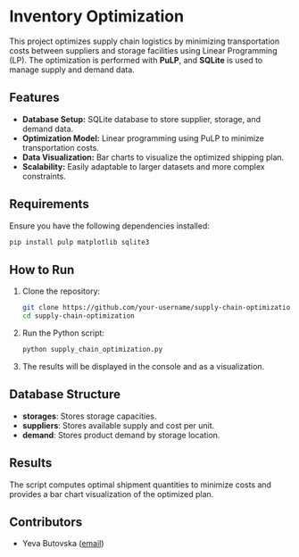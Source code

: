 # Inventory Optimization

This project optimizes supply chain logistics by minimizing transportation costs between suppliers and storage facilities using Linear Programming (LP). The optimization is performed with **PuLP**, and **SQLite** is used to manage supply and demand data.

## Features
- **Database Setup:** SQLite database to store supplier, storage, and demand data.
- **Optimization Model:** Linear programming using PuLP to minimize transportation costs.
- **Data Visualization:** Bar charts to visualize the optimized shipping plan.
- **Scalability:** Easily adaptable to larger datasets and more complex constraints.

## Requirements
Ensure you have the following dependencies installed:
```sh
pip install pulp matplotlib sqlite3
```

## How to Run
1. Clone the repository:
   ```sh
   git clone https://github.com/your-username/supply-chain-optimization.git
   cd supply-chain-optimization
   ```
2. Run the Python script:
   ```sh
   python supply_chain_optimization.py
   ```
3. The results will be displayed in the console and as a visualization.

## Database Structure
- **storages**: Stores storage capacities.
- **suppliers**: Stores available supply and cost per unit.
- **demand**: Stores product demand by storage location.

## Results
The script computes optimal shipment quantities to minimize costs and provides a bar chart visualization of the optimized plan.

## Contributors
- Yeva Butovska ([email](mailto:yevabutovska@gmail.com))

